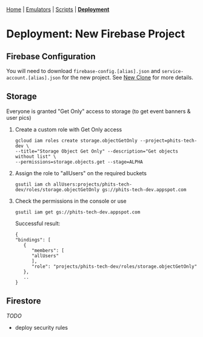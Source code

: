 [Home](../README.md) | [Emulators](../docs/Emulators.md) | [Scripts](../admin/README.md) | **[Deployment](../docs/Deployment.md)**

# Deployment: New Firebase Project

## Firebase Configuration

You will need to download `firebase-config.[alias].json` and `service-account.[alias].json` for the new project. See [New Clone](./New-Clone.md) for more details.

## Storage

Everyone is granted "Get Only" access to storage (to get event banners & user pics)

1. Create a custom role with Get Only access

   ```
   gcloud iam roles create storage.objectGetOnly --project=phits-tech-dev \
   --title="Storage Object Get Only" --description="Get objects without list" \
   --permissions=storage.objects.get --stage=ALPHA
   ```

2. Assign the role to "allUsers" on the required buckets

   ```
   gsutil iam ch allUsers:projects/phits-tech-dev/roles/storage.objectGetOnly gs://phits-tech-dev.appspot.com
   ```

3. Check the permissions in the console or use

   ```
   gsutil iam get gs://phits-tech-dev.appspot.com
   ```

   Successful result:

   ```
   {
   "bindings": [
      {
         "members": [
         "allUsers"
         ],
         "role": "projects/phits-tech-dev/roles/storage.objectGetOnly"
      },
      ..
   }
   ```

## Firestore

_TODO_

- deploy security rules
